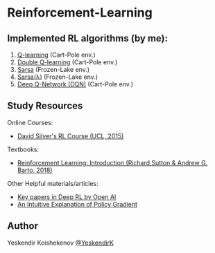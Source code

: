# Reinforcement-Learning
## Implemented RL algorithms (by me):
1. [Q-learning](https://github.com/YeskendirK/Reinforcement-Learning/blob/master/RL-Algorithms/Q-learning.py) (Cart-Pole env.)
2. [Double Q-learning](https://github.com/YeskendirK/Reinforcement-Learning/blob/master/RL-Algorithms/Double-Q-learning.py)  (Cart-Pole env.)
3. [Sarsa](https://github.com/YeskendirK/Reinforcement-Learning/blob/master/RL-Algorithms/Sarsa.py)  (Frozen-Lake env.)
4. [Sarsa(λ)](https://github.com/YeskendirK/Reinforcement-Learning/blob/master/RL-Algorithms/Sarsa_lambda.py) (Frozen-Lake env.)
5. [Deep Q-Network (DQN)](/home/yeskendir/Personal-CS-Projects/Reinforcement-Learning-DRAFT/RL-Algorithms/DQN.py) (Cart-Pole env.)

## Study Resources
Online Courses:
- [David Silver's RL Course (UCL, 2015)](http://www0.cs.ucl.ac.uk/staff/d.silver/web/Teaching.html)

Textbooks:
- [Reinforcement Learning: Introduction (Richard Sutton & Andrew G. Barto, 2018)](http://incompleteideas.net/book/RLbook2018.pdf)

Other Helpful materials/articles:
- [Key papers in Deep RL by Open AI](https://spinningup.openai.com/en/latest/spinningup/keypapers.html)
- [An Intuitive Explanation of Policy Gradient](https://towardsdatascience.com/an-intuitive-explanation-of-policy-gradient-part-1-reinforce-aa4392cbfd3c)


## Author
Yeskendir Koishekenov [@YeskendirK](https://github.com/YeskendirK)
